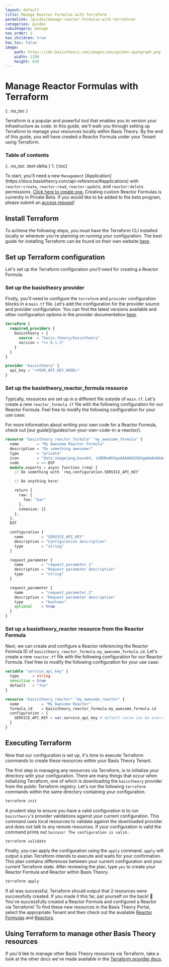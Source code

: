 ```yaml
---
layout: default
title: Manage Reactor Formulas with Terraform
permalink: /guides/manage-reactor-formulas-with-terraform/
categories: guides
subcategory: manage
nav_order: 2
has_children: true
has_toc: false
image:
    path: https://cdn.basistheory.com/images/seo/guides-opengraph.png
    width: 1200
    height: 630
---
```


# Manage Reactor Formulas with Terraform
{: .no_toc }

Terraform is a popular and powerful tool that enables you to version your infrastructure as code. In this guide, we'll walk
you through setting up Terraform to manage your resources locally within Basis Theory. By the end of this guide, you will have
created a Reactor Formula under your Tenant using Terraform.

### Table of contents
{: .no_toc .text-delta }
1. 
{:toc}

<span class="base-alert warning">
  <span>
    To start, you'll need a new <code>Management</code> [Application](https://docs.basistheory.com/api-reference/#applications) with <code>reactor:create</code>, <code>reactor:read</code>, <code>reactor:update</code>, and <code>reactor:delete</code> permissions. <a href="https://portal.basistheory.com/applications/create?name=Terraform+Application&type=management&permissions=reactor%3Acreate&permissions=reactor%3Aread&permissions=reactor%3Aupdate&permissions=reactor%3Adelete" target="_blank">Click here to create one.</a>
  </span>
</span>

<span class="base-alert warning">
  <span>
    Creating custom Reactor Formulas is currently in Private Beta. If you would like to be added to the beta program, please submit an <a href="https://support.basistheory.com/hc/requests/new?tf_subject=Join%20Beta%20Program%20to%20Code%20Your%20Own%20Reactor&amp;tf_description=Let%20us%20know%20what%20you%27d%20like%20to%20do%20with%20your%20Reactor&amp;tf_priority=normal" target="_blank">access request</a>!
  </span>
</span>

## Install Terraform

To achieve the following steps, you must have the Terraform CLI installed locally or wherever you're planning on running your configuration.
The best guide for installing Terraform can be found on their own website [here](https://learn.hashicorp.com/tutorials/terraform/install-cli).

## Set up Terraform configuration

Let's set up the Terraform configuration you'll need for creating a Reactor Formula.

### Set up the basistheory provider

Firstly, you'll need to configure the `terraform` and `provider` configuration blocks in a `main.tf` file. Let's add the configuration for the provider source and provider configuration.
You can find the latest versions available and other configuration options in the provider documentation [here](https://registry.terraform.io/providers/Basis-Theory/basistheory).

```terraform
terraform {
  required_providers {
    basistheory = {
      source  = "basis-theory/basistheory"
      version = ">= 0.1.3"
    }
  }
}

provider "basistheory" {
  api_key = "<YOUR_API_KEY_HERE>"
}
```

### Set up the basistheory_reactor_formula resource

Typically, resources are set up in a different file outside of `main.tf`. Let's create a new `reactor_formula.tf`
file with the following configuration for our Reactor Formula. Feel free to modify the following configuration for your use case:

<span class="base-alert info">
  <span>
    For more information about writing your own code for a Reactor Formula, check out [our guide](/guides/run-your-own-code-in-a-reactor/).
  </span>
</span>

```terraform
resource "basistheory_reactor_formula" "my_awesome_formula" {
  name        = "My Awesome Reactor Formula"
  description = "Do something awesome!"
  type        = "private"
  icon        = "data:image/png;base64, iVBORw0KGgoAAAANSUhEUgAAAAUAAAAFCAYAAACNbyblAAAAHElEQVQI12P4//8/w38GIAXDIBKE0DHxgljNBAAO9TXL0Y4OHwAAAABJRU5ErkJggg=="
  code        = <<-EOT
  module.exports = async function (req) {
    // Do something with `req.configuration.SERVICE_API_KEY`

    // Do anything here!

    return {
      raw: {
        foo: "bar"
      },
      tokenize: {}
    };
  };
  EOT

  configuration {
    name        = "SERVICE_API_KEY"
    description = "Configuration description"
    type        = "string"
  }

  request_parameter {
    name        = "request_parameter_1"
    description = "Request parameter description"
    type        = "string"
  }

  request_parameter {
    name        = "request_parameter_2"
    description = "Request parameter description"
    type        = "boolean"
    optional    = true
  }
}
```

### Set up a basistheory_reactor resource from the Reactor Formula

Next, we can create and configure a Reactor referencing the Reactor Formula ID of `basistheory_reactor_formula.my_awesome_formula.id`.
Let's create a new `reactor.tf` file with the following configuration for our Reactor Formula.
Feel free to modify the following configuration for your use case:

```terraform
variable "service_api_key" {
  type      = string
  sensitive = true
  default   = "foo"
}

resource "basistheory_reactor" "my_awesome_reactor" {
  name          = "My Awesome Reactor"
  formula_id    = basistheory_reactor_formula.my_awesome_formula.id
  configuration = {
    SERVICE_API_KEY = var.service_api_key # default value can be overridden by setting TF_VAR_service_api_key environment variable
  }
}
```

## Executing Terraform

Now that our configuration is set up, it's time to execute Terraform commands to create these resources within your Basis Theory Tenant.

The first step in managing any resources via Terraform, is to initialize your directory with your configuration. There are
many things that occur when initializing Terraform, one of which is downloading the `basistheory` provider from the public
Terraform registry. Let's run the following `terraform` commands within the same directory containing your configuration.

```bash
terraform init
```

A prudent step to ensure you have a valid configuration is to run `basistheory`'s provider validations against your current
configuration. This command uses local resources to validate against the downloaded provider and does not talk to any remote
resources. If your configuration is valid the command prints out `Success! The configuration is valid.`.

```bash
terraform validate
```

Finally, you can apply the configuration using the `apply` command. `apply` will output a plan Terraform intends to execute
and waits for your confirmation. This plan contains differences between your current configuration and your current Terraform state.
After reviewing the plan, type `yes` to create your Reactor Formula and Reactor within Basis Theory.

```bash
terraform apply
```

If all was successful, Terraform should output that 2 resources were successfully created. If you made it this far, pat yourself
on the back! 🎉 You've successfully created a Reactor Formula and configured a Reactor via Terraform! 
To find these new resources in the Basis Theory Portal, select the appropriate Tenant and then check out the available
[Reactor Formulas](https://portal.basistheory.com/reactors/formulas) and [Reactors](https://portal.basistheory.com/reactors).

## Using Terraform to manage other Basis Theory resources

If you'd like to manage other Basis Theory resources via Terraform, take a look at the other docs we've made available in
the [Terraform provider docs](https://registry.terraform.io/providers/Basis-Theory/basistheory/latest/docs).
